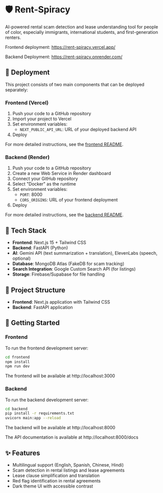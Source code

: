 # 🛡️ Rent-Spiracy

AI-powered rental scam detection and lease understanding tool for people of color, especially immigrants, international students, and first-generation renters.

Frontend deployment: https://rent-spiracy.vercel.app/

Backend Deployment: https://rent-spiracy.onrender.com/

## 🚀 Deployment

This project consists of two main components that can be deployed separately:

### Frontend (Vercel)

1. Push your code to a GitHub repository
2. Import your project to Vercel
3. Set environment variables:
   - `NEXT_PUBLIC_API_URL`: URL of your deployed backend API
4. Deploy

For more detailed instructions, see the [frontend README](./frontend/README.md).

### Backend (Render)

1. Push your code to a GitHub repository
2. Create a new Web Service in Render dashboard
3. Connect your GitHub repository
4. Select "Docker" as the runtime
5. Set environment variables:
   - `PORT`: 8000
   - `CORS_ORIGINS`: URL of your frontend deployment
6. Deploy

For more detailed instructions, see the [backend README](./backend/README.md).

## 🧰 Tech Stack

- **Frontend**: Next.js 15 + Tailwind CSS
- **Backend**: FastAPI (Python)
- **AI**: Gemini API (text summarization + translation), ElevenLabs (speech, optional)
- **Database**: MongoDB Atlas (FakeDB for scam tracking)
- **Search Integration**: Google Custom Search API (for listings)
- **Storage**: Firebase/Supabase for file handling

## 📁 Project Structure

- **Frontend**: Next.js application with Tailwind CSS
- **Backend**: FastAPI application

## 🚀 Getting Started

### Frontend

To run the frontend development server:

```bash
cd frontend
npm install
npm run dev
```

The frontend will be available at http://localhost:3000

### Backend

To run the backend development server:

```bash
cd backend
pip install -r requirements.txt
uvicorn main:app --reload
```

The backend will be available at http://localhost:8000

The API documentation is available at http://localhost:8000/docs

## ✨ Features

- Multilingual support (English, Spanish, Chinese, Hindi)
- Scam detection in rental listings and lease agreements
- Lease clause simplification and translation
- Red flag identification in rental agreements
- Dark theme UI with accessible contrast
